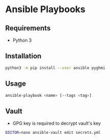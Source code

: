 # Ansible Playbooks

## Requirements

* Python 3

## Installation

```sh
python3 -m pip install --user ansible pyghmi
```

## Usage

```sh
ansible-playbook <name> [--tags <tag>]
```

## Vault

* GPG key is required to decrypt vault's key

```sh
EDITOR=nano ansible-vault edit secrets.yml
```

